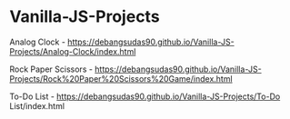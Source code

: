 # Vanilla-JS-Projects

Analog Clock - https://debangsudas90.github.io/Vanilla-JS-Projects/Analog-Clock/index.html

Rock Paper Scissors - https://debangsudas90.github.io/Vanilla-JS-Projects/Rock%20Paper%20Scissors%20Game/index.html

To-Do List - https://debangsudas90.github.io/Vanilla-JS-Projects/To-Do List/index.html
